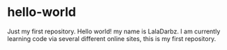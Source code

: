 # hello-world
Just my first repository.
Hello world! my name is LalaDarbz. I am currently learning code via several different online sites, this is my first repository.
